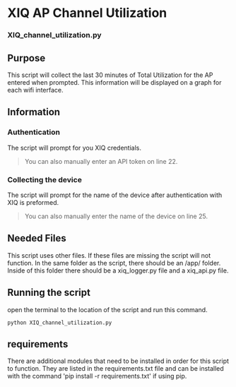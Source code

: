 # XIQ AP Channel Utilization
### XIQ_channel_utilization.py
## Purpose
This script will collect the last 30 minutes of Total Utilization for the AP entered when prompted. This information will be displayed on a graph for each wifi interface.

## Information
### Authentication
The script will prompt for you XIQ credentials. 
>You can also manually enter an API token on line 22.
### Collecting the device
The script will prompt for the name of the device after authentication with XIQ is preformed.
>You can also manually enter the name of the device on line 25.

## Needed Files
This script uses other files. If these files are missing the script will not function. 
In the same folder as the script, there should be an /app/ folder. Inside of this folder there should be a xiq_logger.py file and a xiq_api.py file.

## Running the script
open the terminal to the location of the script and run this command.
```
python XIQ_channel_utilization.py
```

## requirements
There are additional modules that need to be installed in order for this script to function. They are listed in the requirements.txt file and can be installed with the command 'pip install -r requirements.txt' if using pip.
